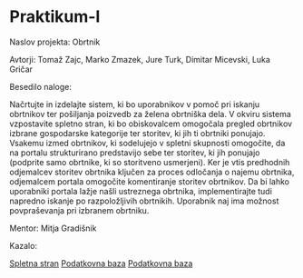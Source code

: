# Praktikum-I


Naslov projekta:
Obrtnik


Avtorji:
Tomaž Zajc,
Marko Zmazek,
Jure Turk,
Dimitar Micevski,
Luka Gričar

Besedilo naloge:

Načrtujte in izdelajte sistem, ki bo uporabnikov v pomoč pri iskanju obrtnikov ter pošiljanja poizvedb
za želena obrtniška dela.
V okviru sistema vzpostavite spletno stran, ki bo obiskovalcem omogočala pregled obrtnikov izbrane
gospodarske kategorije ter storitev, ki jih ti obrtniki ponujajo. Vsakemu izmed obrtnikov, ki
sodelujejo v spletni skupnosti omogočite, da na portalu strukturirano predstavijo sebe ter storitev, ki
jih ponujajo (podprite samo obrtnike, ki so storitveno usmerjeni).
Ker je vtis predhodnih odjemalcev storitev obrtnika ključen za proces odločanja o najemu obrtnika,
odjemalcem portala omogočite komentiranje storitev obrtnikov.
Da bi lahko uporabniki portala lažje našli ustreznega obrtnika, implementirajte tudi napredno iskanje
po razpoložljivih obrtnikih.
Uporabnik naj ima možnost povpraševanja pri izbranem obrtniku.


Mentor: Mitja Gradišnik

Kazalo:


[Spletna stran](https://github.com/Jure4321/Praktikum-I/tree/master/spletna%20stran)
[Podatkovna baza](https://github.com/Jure4321/Praktikum-I/tree/master/podatkovna%20baza)
[Podatkovna baza](https://github.com/Jure4321/Praktikum-I/tree/master/porocilo)
